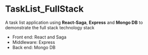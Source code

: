 # TaskList_FullStack
A task list application using **React-Saga**, **Express** and **Mongo DB** to demonstrate the full stack technology stack

- Front end: React and Saga
- Middleware: Express
- Back end: Mongo DB
